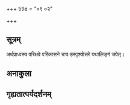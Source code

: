 +++
title = "०९ ०२"

+++
## सूत्रम्
अर्थप्राध्वस्य परिक्षवे परिकासने चाप उस्पृश्योत्तरे यथालिङ्गं जपेत्।
## अनाकुला

## गृह्यतात्पर्यदर्शनम्

